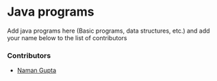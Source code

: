 # Java programs
Add java programs here (Basic programs, data structures, etc.) and add your name below to the list of contributors
### Contributors
- [Naman Gupta](https://github.com/namangupta1399)